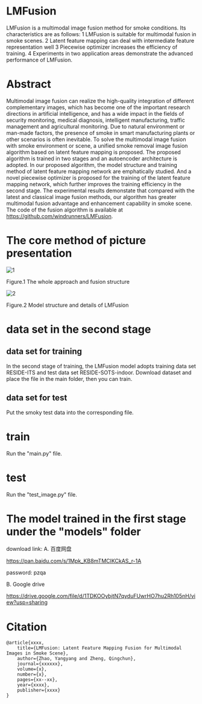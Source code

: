 # LMFusion
LMFusion is a multimodal image fusion method for smoke conditions. Its characteristics are as follows:
1 LMFusion is suitable for multimodal  fusion in smoke scenes.
2 Latent feature mapping can deal with intermediate feature representation well
3 Piecewise optimizer increases the efficiency of training.
4 Experiments in two application areas demonstrate the advanced performance of LMFusion.

# Abstract
Multimodal image fusion can realize the high-quality integration of different complementary images, which has become one of the important research directions in artificial intelligence, and has a wide impact in the fields of security monitoring, medical diagnosis, intelligent manufacturing, traffic management and agricultural monitoring. Due to natural environment or man-made factors, the presence of smoke in smart manufacturing plants or other scenarios is often inevitable. To solve the multimodal image fusion with smoke environment or scene, a unified smoke removal image fusion algorithm based on latent feature mapping is proposed. The proposed algorithm is trained in two stages and an autoencoder architecture is adopted. In our proposed algorithm, the model structure and training method of latent feature mapping network are emphatically studied. And a novel piecewise optimizer is proposed for the training of the latent feature mapping network, which further improves the training efficiency in the second stage. The experimental results demonstate that compared with the latest and classical image fusion methods, our algorithm has greater multimodal fusion advantage and enhancement capability in smoke scene. The code of the fusion algorithm is available at https://github.com/windrunners/LMFusion.

# The core method of picture presentation
![1](https://github.com/user-attachments/assets/9901e1bd-17da-419a-8a5b-24934ddcf877)

Figure.1 The whole approach and fusion structure

![2](https://github.com/user-attachments/assets/fd466d85-4fd6-4cd3-be2f-12186916c571)

Figure.2 Model structure and details of LMFusion



# data set in the second stage
## data set for training
In the second stage of training, the LMFusion model adopts training data set RESIDE-ITS and test data set RESIDE-SOTS-indoor.
Download dataset and place the file in the main folder, then you can train.

## data set for test
Put the smoky test data into the corresponding file.

# train
Run the "main.py" file.

# test
Run the "test_image.py" file.

# The model trained in the first stage under the "models" folder
download link: 
A. 百度网盘

https://pan.baidu.com/s/1Mpk_KB8mTMCIKCkAS_r-1A 

password: pzqa

B. Google drive

https://drive.google.com/file/d/1TDKOOybjtN7qyduFUwrHO7hu2Rh105nH/view?usp=sharing


# Citation
```
@article{xxxx,
    title={LMFusion: Latent Feature Mapping Fusion for Multimodal Images in Smoke Scene},
    author={Zhao, Yangyang and Zheng, Qingchun},
    journal={xxxxxx},
    volume={x},
    number={x},
    pages={xx--xx},
    year={xxxx},
    publisher={xxxx}
}
```
